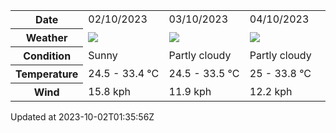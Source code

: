 
<table>
    <tr>
        <th>Date</th>
        <td>02/10/2023</td><td>03/10/2023</td><td>04/10/2023</td>
    </tr>
    <tr>
        <th>Weather</th>
        <td><img src="https://cdn.weatherapi.com/weather/64x64/day/113.png"/></td><td><img src="https://cdn.weatherapi.com/weather/64x64/day/116.png"/></td><td><img src="https://cdn.weatherapi.com/weather/64x64/day/116.png"/></td>
    </tr>
    <tr>
        <th>Condition</th>
        <td width="200px">Sunny</td><td width="200px">Partly cloudy</td><td width="200px">Partly cloudy</td>
    </tr>
    <tr>
        <th>Temperature</th>
        <td>24.5 -  33.4 °C</td><td>24.5 -  33.5 °C</td><td>25 -  33.8 °C</td>
    </tr>
    <tr>
        <th>Wind</th>
        <td>15.8 kph</td><td>11.9 kph</td><td>12.2 kph</td>
    </tr>
</table>


Updated at 2023-10-02T01:35:56Z
